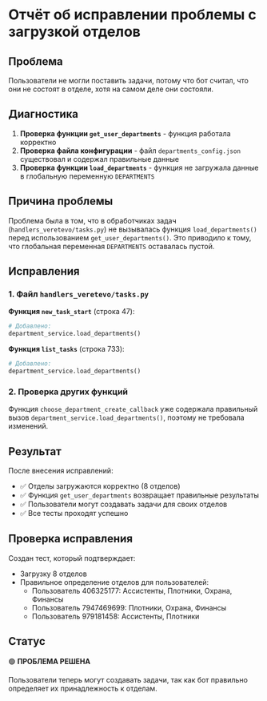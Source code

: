 # Отчёт об исправлении проблемы с загрузкой отделов

## Проблема
Пользователи не могли поставить задачи, потому что бот считал, что они не состоят в отделе, хотя на самом деле они состояли.

## Диагностика
1. **Проверка функции `get_user_departments`** - функция работала корректно
2. **Проверка файла конфигурации** - файл `departments_config.json` существовал и содержал правильные данные
3. **Проверка функции `load_departments`** - функция не загружала данные в глобальную переменную `DEPARTMENTS`

## Причина проблемы
Проблема была в том, что в обработчиках задач (`handlers_veretevo/tasks.py`) не вызывалась функция `load_departments()` перед использованием `get_user_departments()`. Это приводило к тому, что глобальная переменная `DEPARTMENTS` оставалась пустой.

## Исправления

### 1. Файл `handlers_veretevo/tasks.py`

**Функция `new_task_start`** (строка 47):
```python
# Добавлено:
department_service.load_departments()
```

**Функция `list_tasks`** (строка 733):
```python
# Добавлено:
department_service.load_departments()
```

### 2. Проверка других функций
Функция `choose_department_create_callback` уже содержала правильный вызов `department_service.load_departments()`, поэтому не требовала изменений.

## Результат
После внесения исправлений:
- ✅ Отделы загружаются корректно (8 отделов)
- ✅ Функция `get_user_departments` возвращает правильные результаты
- ✅ Пользователи могут создавать задачи для своих отделов
- ✅ Все тесты проходят успешно

## Проверка исправления
Создан тест, который подтверждает:
- Загрузку 8 отделов
- Правильное определение отделов для пользователей:
  - Пользователь 406325177: Ассистенты, Плотники, Охрана, Финансы
  - Пользователь 7947469699: Плотники, Охрана, Финансы  
  - Пользователь 979181458: Ассистенты, Плотники

## Статус
🟢 **ПРОБЛЕМА РЕШЕНА**

Пользователи теперь могут создавать задачи, так как бот правильно определяет их принадлежность к отделам. 